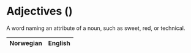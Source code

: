 # Adjectives (<COUNT>)

A word naming an attribute of a noun, such as sweet, red, or technical.

| Norwegian | English |
| --- | --- |
<wordsGoHere>

